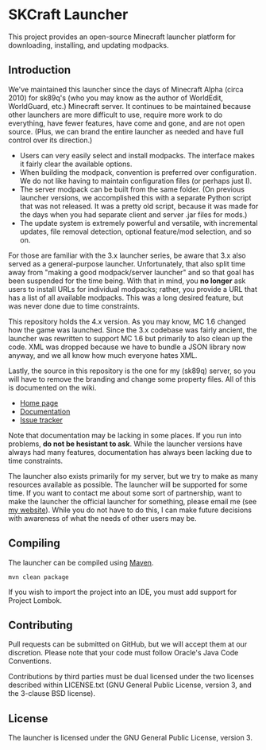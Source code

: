 SKCraft Launcher
================

This project provides an open-source Minecraft launcher platform for downloading,
installing, and updating modpacks.

Introduction
------------

We've maintained this launcher since the days of Minecraft Alpha (circa 2010) for sk89q's
(who you may know as the author of WorldEdit, WorldGuard, etc.) Minecraft server.
It continues to be maintained because other launchers are more difficult
to use, require more work to do everything, have fewer features, have come and gone,
and are not open source. (Plus, we can brand the entire launcher as needed and have full
control over its direction.)

* Users can very easily select and install modpacks. The interface makes it fairly
  clear the available options.
* When building the modpack, convention is preferred over configuration. We do not like
  having to maintain configuration files (or perhaps just I).
* The server modpack can be built from the same folder. (On previous launcher versions, we
  accomplished this with a separate Python script that was not released. It was a pretty
  old script, because it was made for the days when you had separate client and server 
  .jar files for mods.)
* The update system is extremely powerful and versatile, with incremental updates, file
  removal detection, optional feature/mod selection, and so on.

For those are familiar with the 3.x launcher series, be aware that 3.x also served
as a general-purpose launcher. Unfortunately, that also split time away from "making a good
modpack/server launcher" and so that goal has been suspended for the time being. With
that in mind, you **no longer** ask users to install URLs for individual modpacks; rather,
you provide a URL that has a list of all available modpacks. This was a long desired
feature, but was never done due to time constraints.

This repository holds the 4.x version. As you may know, MC 1.6 changed how the
game was launched. Since the 3.x codebase was fairly ancient, the launcher was rewritten
to support MC 1.6 but primarily to also clean up the code. XML was dropped because
we have to bundle a JSON library now anyway, and we all know how much everyone hates XML.

Lastly, the source in this repository is the one for my (sk89q) server, so you will have
to remove the branding and change some property files. All of this is documented on the wiki.

* [Home page](http://opensource.skcraft.com/)
* [Documentation](http://confluence.skcraft.com/display/LAUN/Launcher)
* [Issue tracker](http://issues.skcraft.com/browse/LAUN)

Note that documentation may be lacking in some places. If you run into problems,
**do not be hesistant to ask**. While the launcher versions have always had many features,
documentation has always been lacking due to time constraints.

The launcher also exists primarily for my server, but we try to make as many resources
available as possible. The launcher will be supported for some time. If you
want to contact me about some sort of partnership, want to make the launcher the official
launcher for something, please email me (see [my website](http://www.sk89q.com/contact/)).
While you do not have to do this, I can make future decisions with awareness of what
the needs of other users may be.

Compiling
---------

The launcher can be compiled using [Maven](http://maven.apache.org/).

    mvn clean package

If you wish to import the project into an IDE, you must add support for
Project Lombok.

Contributing
------------

Pull requests can be submitted on GitHub, but we will accept them
at our discretion. Please note that your code must follow
Oracle's Java Code Conventions.

Contributions by third parties must be dual licensed under the two licenses
described within LICENSE.txt (GNU General Public License, version 3, and the
3-clause BSD license).


License
-------

The launcher is licensed under the GNU General Public License, version 3.
